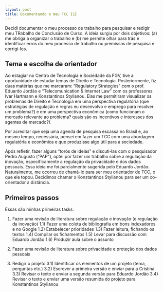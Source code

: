 ```yaml
---
layout: post
title: Documentando o meu TCC {1}
---
```




Decidi documentar o meu processo de trabalho para pesquisar e redigir meu TRabalho de Conclusão de Curso. A ideia surgiu por dois objetivos: (a) me obriga a organizar o trabalho e (b) me permite olhar para trás e identificar erros do meu processo de trabalho ou premissas de pesquisa e corrigí-los.

## Tema e escolha de orientador

Ao estagiar no Centro de Tecnologia e Sociedade da FGV, tive a oportunidade de  estudar temas de Direito e Tecnologia. Posteriormente, fiz duas matérias que me marcaram: “Regulatory Strategies” com o prof. Eduardo Jordão e “Telecomunication & Internet Law” com os professores Ivar Hartmann e Konstantinos Stylianou. Elas me permitiram visualizar os problemas de Direito e Tecnologia em uma perspectiva regulatória (que estratégias de regulação e regras eu desenvolvo e emprego para resolver um problema?) e em uma perspectiva econômica (como funcionam o mercado relevante ao problema? quais são os incentivos e interesses dos agentes de mercado?).

Por acreditar que seja uma agenda de pesquisa escassa no Brasil e, ao mesmo tempo, necessária, pensei em fazer um TCC com uma abordagem regulatória e econômica e que produzisse algo útil para a sociedade. 

Após refletir, fazer alguns “torós de ideias” e discuti-las com o pesquisador Pedro Augusto (“PAP”), optei por fazer um trabalho sobre a regulação da inovação, especificamente a regulação da privacidade e dos dados pessoais. Essa ideia me foi parcialmente sugerida pelo Eduardo Jordão. Naturalmente, me ocorreu de chamá-lo para ser meu orientador de TCC, o que ele topou. Decidimos chamar o Konstantinos Stylianou para ser um co-orientador a distância.


## Primeiros passos

Essas são minhas primeiras tasks:

1) Fazer uma revisão de literatura sobre regulação e inovação (e regulação da inovação)
1.1) Fazer uma coleta de bibliografia em bons indexadores e no Google
1.2) Estabelecer prioridades
1.3) Fazer leitura, fichando os textos
1.4) Compilar os fichamentos
1.5) Levar para discussão com Eduardo Jordão 
1.6) Produzir aula sobre o assunto

2) Fazer uma revisão de literatura sobre privacidade e proteção dos dados pessoais

3) Redigir o projeto
3.1) Identificar os elementos de um projeto (tema, perguntas etc.)
3.2) Escrever a primeira versão e enviar para a Cristina
3.3) Revisar o texto e enviar a segunda versão para Eduardo Jordão
3.4) Revisar o texto e enviar uma versão resumida do projeto para Konstantinos Stylianou
